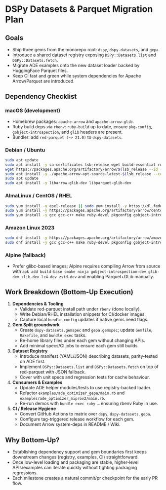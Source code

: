 # DSPy Datasets & Parquet Migration Plan

## Goals
- Ship three gems from the monorepo root: `dspy`, `dspy-datasets`, and `gepa`.
- Introduce a shared dataset registry exposing `DSPy::Datasets.list` and `DSPy::Datasets.fetch`.
- Migrate ADE examples onto the new dataset loader backed by HuggingFace Parquet files.
- Keep CI fast and green while system dependencies for Apache Arrow/Parquet are introduced.

## Dependency Checklist

### macOS (development)
- Homebrew packages: `apache-arrow` and `apache-arrow-glib`.
- Ruby build deps via `rbenv`: `ruby-build` up to date, ensure `pkg-config`, `gobject-introspection`, and `glib` headers are present.
- Bundler: add `red-parquet (~> 21.0)` to `dspy-datasets`.

### Debian / Ubuntu
```sh
sudo apt update
sudo apt install -y ca-certificates lsb-release wget build-essential ruby-dev pkg-config gobject-introspection libglib2.0-dev zlib1g-dev liblzma-dev
wget https://packages.apache.org/artifactory/arrow/$(lsb_release --id --short | tr 'A-Z' 'a-z')/apache-arrow-apt-source-latest-$(lsb_release --codename --short).deb
sudo apt install -y ./apache-arrow-apt-source-latest-$(lsb_release --codename --short).deb
sudo apt update
sudo apt install -y libarrow-glib-dev libparquet-glib-dev
```

### AlmaLinux / CentOS / RHEL
```sh
sudo yum install -y epel-release || sudo yum install -y https://dl.fedoraproject.org/pub/epel/epel-release-latest-$(cut -d: -f5 /etc/system-release-cpe | cut -d. -f1).noarch.rpm
sudo yum install -y https://packages.apache.org/artifactory/arrow/centos/$(cut -d: -f5 /etc/system-release-cpe | cut -d. -f1)/apache-arrow-release-latest.rpm
sudo yum install -y gcc gcc-c++ make ruby-devel pkgconfig gobject-introspection-devel arrow-glib-devel parquet-glib-devel
```

### Amazon Linux 2023
```sh
sudo dnf install -y https://packages.apache.org/artifactory/arrow/amazon-linux/$(cut -d: -f6 /etc/system-release-cpe)/apache-arrow-release-latest.rpm
sudo dnf install -y gcc gcc-c++ make ruby-devel pkgconfig gobject-introspection-devel arrow-glib-devel parquet-glib-devel
```

### Alpine (fallback)
- Prefer glibc-based images; Alpine requires compiling Arrow from source with `apk add build-base cmake ninja gobject-introspection-dev glib-dev zlib-dev lz4-dev zstd-dev` and enabling Parquet+GLib manually.

## Work Breakdown (Bottom-Up Execution)
1. **Dependencies & Tooling**
   - Validate red-parquet install path under `rbenv` (done locally).
   - Write Debian/RHEL installation snippets for CI/docker images.
   - Capture local `bundle config` updates if native gems need flags.
2. **Gem Split groundwork**
   - Create `dspy-datasets.gemspec` and `gepa.gemspec`; update `Gemfile`, `Rakefile`, and `bundle exec` tasks.
   - Re-home library files under each gem without changing APIs.
   - Add minimal specs/CI jobs to ensure each gem still builds.
3. **Dataset Registry**
   - Introduce manifest (YAML/JSON) describing datasets, parity-tested on ADE first.
   - Implement `DSPy::Datasets.list` and `DSPy::Datasets.fetch` on top of red-parquet with JSON fallback.
   - Cover with unit specs and regression tests for cache behaviour.
4. **Consumers & Examples**
   - Update ADE helper modules/tests to use registry-backed loader.
   - Refactor `examples/ade_optimizer_gepa/main.rb` and `examples/ade_optimizer_miprov2/main.rb`.
   - Re-run demos with `bundle exec ruby …` ensuring rbenv Ruby in use.
5. **CI / Release Hygiene**
   - Convert GitHub Actions to matrix over `dspy`, `dspy-datasets`, `gepa`.
   - Configure tag-triggered release workflow for each gem.
   - Document Arrow system-deps in README / Wiki.

## Why Bottom-Up?
- Establishing dependency support and gem boundaries first keeps downstream changes (registry, examples, CI) straightforward.
- Once low-level loading and packaging are stable, higher-level APIs/examples can iterate quickly without fighting packaging regressions.
- Each milestone creates a natural commit/pr checkpoint for the early PR flow.
